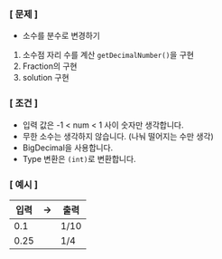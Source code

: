 ### [ 문제 ]

- 소수를 분수로 변경하기

1. 소수점 자리 수를 계산 `getDecimalNumber()`을 구현
2. Fraction의 구현
3. solution 구현

### [ 조건 ]

- 입력 값은 -1 < num < 1 사이 숫자만 생각합니다.
- 무한 소수는 생각하지 않습니다. (나눠 떨어지는 수만 생각)
- BigDecimal을 사용합니다.
- Type 변환은 `(int)`로 변환합니다.

### [ 예시 ]

| 입력   | -> | 출력   |
|------|----|------|
| 0.1  |    | 1/10 |
| 0.25 |    | 1/4  |